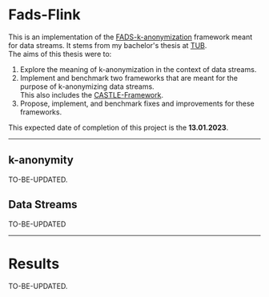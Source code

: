 
# Fads-Flink

This is an implementation of the [FADS-k-anonymization](https://www.sciencedirect.com/science/article/abs/pii/S0950705113000877) framework meant for data streams. It stems from my bachelor's thesis at [TUB](https://www.tu.berlin/).  
The aims of this thesis were to:  
1. Explore the meaning of k-anonymization in the context of data streams.
2. Implement and benchmark two frameworks that are meant for the purpose of k-anonymizing data streams.  
    This also includes the [CASTLE-Framework](https://github.com/augustinkrause/CASTLE-Flink).  
3. Propose, implement, and benchmark fixes and improvements for these frameworks.  

This expected date of completion of this project is the **13.01.2023**.  
***

## k-anonymity

TO-BE-UPDATED.  

## Data Streams

TO-BE-UPDATED

***

# Results

TO-BE-UPDATED.
